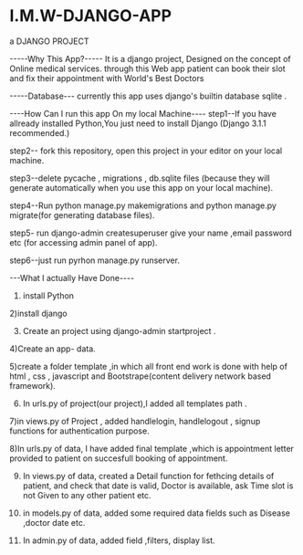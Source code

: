 # I.M.W-DJANGO-APP
a DJANGO PROJECT

-----Why This App?-----
It is a django project, Designed on the concept of Online medical services. through this Web app patient can book their slot and fix their appointment with World's Best Doctors

-----Database---
currently this app uses django's builtin database sqlite .

----How Can I run this app On my local Machine----
step1--If you have allready installed Python,You just need to install Django (Django 3.1.1 recommended.)

step2-- fork this repository, open this project in your editor on your local machine.

step3--delete pycache , migrations , db.sqlite files (because they will generate automatically when you use this app on your local machine).

step4--Run python manage.py makemigrations and python manage.py migrate(for generating database files).

step5- run django-admin createsuperuser  give your name ,email password etc (for accessing admin panel of app).

step6--just run pyrhon manage.py runserver.



---What I actually Have Done----
1) install Python

2)install django

3) Create an project using django-admin startproject .

4)Create an app- data.

5)create a folder template ,in which all front end work is done with help of html , css , javascript and Bootstrape(content delivery network based framework).

6) In urls.py of project(our project),I added all templates path .

7)in views.py of Project , added handlelogin, handlelogout , signup functions for authentication purpose.

8)In urls.py of data, I have added final template ,which is appointment letter provided to patient on succesfull booking of appointment.

9) In views.py of data, created a Detail function for fethcing details of patient, and check that date is valid, Doctor is available, ask Time slot is not Given to any other patient etc.

10) in models.py of data, added some required data fields such as Disease ,doctor date etc.

11) In admin.py of data, added field ,filters, display list.



   








